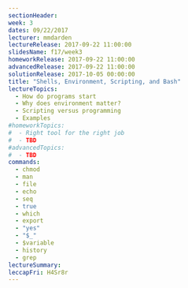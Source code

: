 ```yaml
---
sectionHeader:
week: 3
dates: 09/22/2017
lecturer: mmdarden
lectureRelease: 2017-09-22 11:00:00
slidesName: f17/week3
homeworkRelease: 2017-09-22 11:00:00
advancedRelease: 2017-09-22 11:00:00
solutionRelease: 2017-10-05 00:00:00
title: "Shells, Environment, Scripting, and Bash"
lectureTopics:
  - How do programs start
  - Why does environment matter?
  - Scripting versus programming
  - Examples
#homeworkTopics:
#  - Right tool for the right job
#  - TBD
#advancedTopics:
#  - TBD
commands:
  - chmod
  - man
  - file
  - echo
  - seq
  - true
  - which
  - export
  - "yes"
  - "$_"
  - $variable
  - history
  - grep
lectureSummary:
leccapFri: H4Sr8r
---
```

